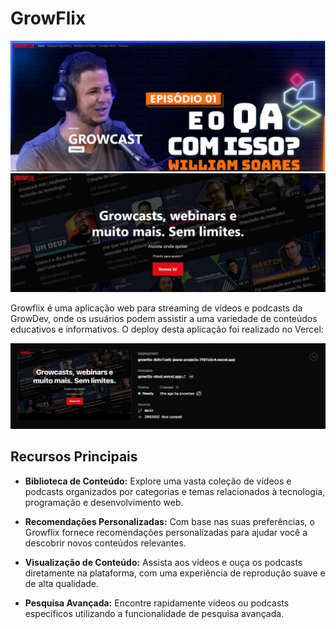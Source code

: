 # GrowFlix
<img width="944" alt="image" src="https://raw.githubusercontent.com/jccostaa/growflix/main/src/images/tela1-growflix.JPG">
<img width="947" alt="image" src="https://raw.githubusercontent.com/jccostaa/growflix/main/src/images/tela2-growflix.JPG">

Growflix é uma aplicação web para streaming de vídeos e podcasts da GrowDev, onde os usuários podem assistir a uma variedade de conteúdos educativos e informativos.
O deploy desta aplicação foi realizado no Vercel:


<img width="947" alt="image" src="https://raw.githubusercontent.com/jccostaa/growflix/main/src/images/tela3-growflix.JPG">

## Recursos Principais

- **Biblioteca de Conteúdo:** Explore uma vasta coleção de vídeos e podcasts organizados por categorias e temas relacionados à tecnologia, programação e desenvolvimento web.

- **Recomendações Personalizadas:** Com base nas suas preferências, o Growflix fornece recomendações personalizadas para ajudar você a descobrir novos conteúdos relevantes.

- **Visualização de Conteúdo:** Assista aos vídeos e ouça os podcasts diretamente na plataforma, com uma experiência de reprodução suave e de alta qualidade.

- **Pesquisa Avançada:** Encontre rapidamente vídeos ou podcasts específicos utilizando a funcionalidade de pesquisa avançada.



